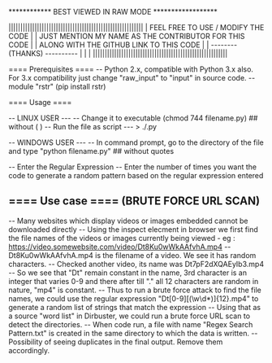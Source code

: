
************ BEST VIEWED IN RAW MODE ******************

|||||||||||||||||||||||||||||||||||||||||||||||||||||||||
| FEEL FREE TO USE / MODIFY THE CODE			|
| JUST MENTION MY NAME AS THE CONTRIBUTOR FOR THIS CODE	|
| ALONG WITH THE GITHUB LINK TO THIS CODE 		|
|  -------- (THANKS) ----------				|
|							|
|||||||||||||||||||||||||||||||||||||||||||||||||||||||||


==== Prerequisites ====
	-- Python 2.x, compatible with Python 3.x also. For 3.x compatibility  just change "raw_input" to "input" in source code.
	-- module "rstr" (pip install rstr)


==== Usage ====

-- LINUX USER ---
	-- Change it to executable (chmod 744 filename.py)  ## without ( )
	-- Run the file as script --- > ./<filename>.py

-- WINDOWS USER ---
	-- In command prompt, go to the directory of the file and type "python filename.py"   ## without quotes

-- Enter the Regular Expression
-- Enter the number of times you want the code to generate a random pattern based on the regular expression entered


==== Use case ====
(BRUTE FORCE URL SCAN)
----------------------

-- Many websites which display videos or images embedded cannot be downloaded directly
-- Using the inspect elecment in browser we first find the file names of the videos or images currently being viewed - eg :  https://video.somewebsite.com/video/Dt8Ku0wWkAAfvhA.mp4
-- Dt8Ku0wWkAAfvhA.mp4 is the filename of a video. We see it has random characters.
-- Checked another video, its name was Dt7pF2dXQAEyIb3.mp4
-- So we see that "Dt" remain constant in the name, 3rd character is an integer that varies 0-9 and there after till "." all 12 characters are random in nature, "mp4" is constant.
-- Thus to run a brute force attack to find the file names, we could use the regular expression "Dt[0-9][(\w\d*)]{12}.mp4" to generate a random list of strings that match the expression
-- Using that as a source "word list" in Dirbuster, we could run a brute force URL scan to detect the directories.
-- When code run, a file with name "Regex Search Pattern.txt" is created in the same directory to which the data is written.
-- Possibility of seeing duplicates in the final output. Remove them accordingly.

